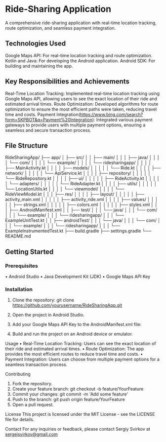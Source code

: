 # Ride-Sharing Application

A comprehensive ride-sharing application with real-time location tracking, route optimization, and seamless payment integration.

## Technologies Used
Google Maps API: For real-time location tracking and route optimization.
Kotlin and Java: For developing the Android application.
Android SDK: For building and maintaining the app.


## Key Responsibilities and Achievements
Real-Time Location Tracking: Implemented real-time location tracking using Google Maps API, allowing users to see the exact location of their ride and estimated arrival times.
Route Optimization: Developed algorithms for route optimization to ensure the most efficient paths were taken, reducing travel time and costs.
Payment Integration(https://www.bing.com/search?form=SKPBOT&q=Payment%20Integration): Integrated various payment gateways to provide users with multiple payment options, ensuring a seamless and secure transaction process.


## File Structure
RideSharingApp/
├── app/
│   ├── src/
│   │   ├── main/
│   │   │   ├── java/
│   │   │   │   └── com/
│   │   │   │       └── example/
│   │   │   │           └── ridesharingapp/
│   │   │   │               ├── MainActivity.kt
│   │   │   │               ├── models/
│   │   │   │               │   └── Ride.kt
│   │   │   │               ├── network/
│   │   │   │               │   └── ApiService.kt
│   │   │   │               ├── repository/
│   │   │   │               │   └── RideRepository.kt
│   │   │   │               ├── ui/
│   │   │   │               │   ├── RideActivity.kt
│   │   │   │               │   └── adapters/
│   │   │   │               │       └── RideAdapter.kt
│   │   │   │               ├── utils/
│   │   │   │               │   └── LocationUtils.kt
│   │   │   │               └── viewmodel/
│   │   │   │                   └── RideViewModel.kt
│   │   │   ├── res/
│   │   │   │   ├── layout/
│   │   │   │   │   ├── activity_main.xml
│   │   │   │   │   ├── activity_ride.xml
│   │   │   │   ├── values/
│   │   │   │   │   ├── strings.xml
│   │   │   │   │   ├── colors.xml
│   │   │   │   │   ├── styles.xml
│   │   │   ├── AndroidManifest.xml
│   │   ├── test/
│   │   │   └── java/
│   │   │       └── com/
│   │   │           └── example/
│   │   │               └── ridesharingapp/
│   │   │                   └── ExampleUnitTest.kt
│   │   ├── androidTest/
│   │   │   └── java/
│   │   │       └── com/
│   │   │           └── example/
│   │   │               └── ridesharingapp/
│   │   │                   └── ExampleInstrumentedTest.kt
├── build.gradle
├── settings.gradle
└── README.md


## Getting Started

### Prerequisites
•  Android Studio
•  Java Development Kit (JDK)
•  Google Maps API Key


### Installation

1. Clone the repository:
git clone https://github.com/yourusername/RideSharingApp.git

2. Open the project in Android Studio.
3. Add your Google Maps API Key to the AndroidManifest.xml file:
<meta-data
android:name="com.google.android.geo.API_KEY"
android:value="YOUR_API_KEY_HERE"/>

4. Build and run the project on an Android device or emulator.

Usage
•  Real-Time Location Tracking: Users can see the exact location of their ride and estimated arrival times.
•  Route Optimization: The app provides the most efficient routes to reduce travel time and costs.
•  Payment Integration: Users can choose from multiple payment options for a seamless transaction process.

Contributing
1. Fork the repository.
2. Create your feature branch:
git checkout -b feature/YourFeature
3. Commit your changes:
git commit -m 'Add some feature'
4. Push to the branch:
git push origin feature/YourFeature
5. Open a pull request.

License
This project is licensed under the MIT License - see the LICENSE file for details.

Contact
For any inquiries or feedback, please contact Sergiy Svirkov at sergejsvirkov@gmail.com
